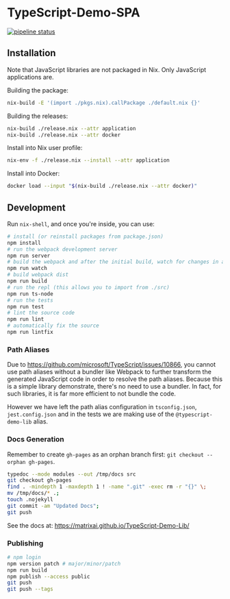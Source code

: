 # TypeScript-Demo-SPA

[![pipeline status](https://gitlab.com/MatrixAI/open-source/TypeScript-Demo-Spa/badges/master/pipeline.svg)](https://gitlab.com/MatrixAI/open-source/TypeScript-Demo-Spa/commits/master)

## Installation

Note that JavaScript libraries are not packaged in Nix. Only JavaScript applications are.

Building the package:

```sh
nix-build -E '(import ./pkgs.nix).callPackage ./default.nix {}'
```

Building the releases:

```sh
nix-build ./release.nix --attr application
nix-build ./release.nix --attr docker
```

Install into Nix user profile:

```sh
nix-env -f ./release.nix --install --attr application
```

Install into Docker:

```sh
docker load --input "$(nix-build ./release.nix --attr docker)"
```

## Development

Run `nix-shell`, and once you're inside, you can use:

```sh
# install (or reinstall packages from package.json)
npm install
# run the webpack development server
npm run server
# build the webpack and after the initial build, watch for changes in any resolved files
npm run watch
# build webpack dist
npm run build
# run the repl (this allows you to import from ./src)
npm run ts-node
# run the tests
npm run test
# lint the source code
npm run lint
# automatically fix the source
npm run lintfix
```

### Path Aliases

Due to https://github.com/microsoft/TypeScript/issues/10866, you cannot use path aliases without a bundler like Webpack to further transform the generated JavaScript code in order to resolve the path aliases. Because this is a simple library demonstrate, there's no need to use a bundler. In fact, for such libraries, it is far more efficient to not bundle the code.

However we have left the path alias configuration in `tsconfig.json`, `jest.config.json` and in the tests we are making use of the `@typescript-demo-lib` alias.

### Docs Generation

Remember to create `gh-pages` as an orphan branch first: `git checkout --orphan gh-pages`.

```sh
typedoc --mode modules --out /tmp/docs src
git checkout gh-pages
find . -mindepth 1 -maxdepth 1 ! -name ".git" -exec rm -r "{}" \;
mv /tmp/docs/* .;
touch .nojekyll
git commit -am "Updated Docs";
git push
```

See the docs at: https://matrixai.github.io/TypeScript-Demo-Lib/

### Publishing

```sh
# npm login
npm version patch # major/minor/patch
npm run build
npm publish --access public
git push
git push --tags
```
